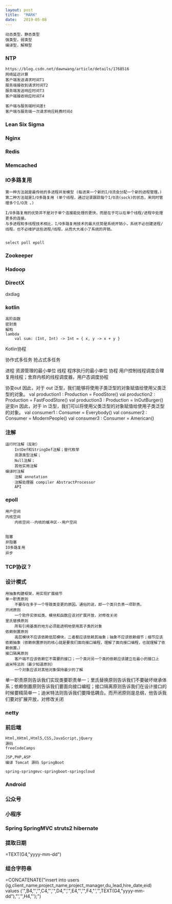 ```yaml
---
layout: post
title:  "MARK"
date:   2019-05-08
---
```


```
动态类型，静态类型
强类型，弱类型
编译型，解释型
```

### NTP
```
https://blog.csdn.net/dawnwang/article/details/1768516
网络延迟计算
客户端发送请求时间T1
服务端接收到请求时间T2
服务端发送响应时间T3
客户端接收响应时间T4

客户端与服务端时间差t
客户端与服务端一次请求响应耗费时间d
```
### Lean Six Sigma

### Nginx




### Redis


### Memcached





### IO多路复用
```
第一种方法就是最传统的多进程并发模型 (每进来一个新的I/O流会分配一个新的进程管理。)
第二种方法就是I/O多路复用 (单个线程，通过记录跟踪每个I/O流(sock)的状态，来同时管理多个I/O流 。)

I/O多路复用的优势并不是对于单个连接能处理的更快，而是在于可以在单个线程/进程中处理更多的连接。
与多进程和多线程技术相比，I/O多路复用技术的最大优势是系统开销小，系统不必创建进程/线程，也不必维护这些进程/线程，从而大大减小了系统的开销。


select poll epoll
```	

### Zookeeper



### Hadoop



### DirectX
dxdiag



### kotlin 
	高阶函数
	密封类
	解构
	lambda 
		val sum: (Int, Int) -> Int = { x, y -> x + y }
Kotlin协程


协作式多任务
抢占式多任务

进程
	资源管理的最小单位
线程
	程序执行的最小单位
协程
	用户控制线程调度合理复用线程；舍弃内核的线程调度器，用户态调度协程
	
	
	
	
协变out
	因此，对于 out 泛型，我们能够将使用子类泛型的对象赋值给使用父类泛型的对象。
	val production1 : Production<Food> = FoodStore()
	val production2 : Production<Food> = FastFoodStore()
	val production3 : Production<Food> = InOutBurger()
逆变in
	因此，对于 in 泛型，我们可以将使用父类泛型的对象赋值给使用子类泛型的对象。
	val consumer1 : Consumer<Burger> = Everybody()
	val consumer2 : Consumer<Burger> = ModernPeople()
	val consumer3 : Consumer<Burger> = American()



### 注解
	运行时注解（反射）
		IntDef和StringDef注解；替代枚举
		资源类型注解；
		Null注解；
		其他实用注解
	编译时注解
		注解 annotation
		注解处理器 compiler AbstractProcessor
		API
		
		


### epoll
	用户空间
	内核空间
		内核空间--内核的缓冲区--用户空间

	
	阻塞
	非阻塞
	IO多路复用
	异步
	

### TCP协议？




### 设计模式
	用抽象构建框架，用实现扩展细节
	单一职责原则
		不要存在多于一个导致类变更的原因。通俗的说，即一个类只负责一项职责。
	开闭原则
		一个软件实体如类、模块和函数应该对扩展开放，对修改关闭
	里氏替换原则	
		所有引用基类的地方必须能透明地使用其子类的对象
	依赖倒置原则
		高层模块不应该依赖低层模块，二者都应该依赖其抽象；抽象不应该依赖细节；细节应该依赖抽象（依赖倒置原则的核心就是要我们面向接口编程，理解了面向接口编程，也就理解了依赖倒置。）
	接口隔离原则
		客户端不应该依赖它不需要的接口；一个类对另一个类的依赖应该建立在最小的接口上
	迪米特法则（最少知道原则）
		一个对象应该对其他对象保持最少的了解
单一职责原则告诉我们实现类要职责单一；里氏替换原则告诉我们不要破坏继承体系；依赖倒置原则告诉我们要面向接口编程；接口隔离原则告诉我们在设计接口的时候要精简单一；迪米特法则告诉我们要降低耦合。而开闭原则是总纲，他告诉我们要对扩展开放，对修改关闭


### netty


### 前后端
```
Html,XHtml,Html5,CSS,JavaScript,jQuery 
源码 
freeCodeCamps

JSP,PHP,ASP
编译 Tomcat 源码 SpringBoot

spring-springmvc-springboot-springcloud
```




### Android


### 公众号
### 小程序

### Spring SpringMVC struts2 hibernate



###  提取日期
=TEXT(G4,"yyyy-mm-dd")

###	组合字符串
=CONCATENATE("insert into users (ig,client_name,project_name,project_manager,du_lead,hire_date,eid) values ('",B4,"','",C4,"','",D4,"','",E4,"','",F4,"','",TEXT(G4,"yyyy-mm-dd"),"','",H4,"');")
















